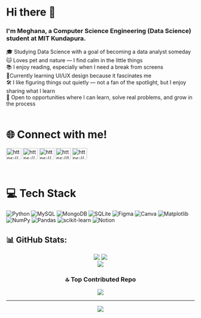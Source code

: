 # Hi there 👋
### I'm Meghana, a Computer Science Engineering (Data Science) student at MIT Kundapura.<br>
🎓 Studying Data Science with a goal of becoming a data analyst someday<br>🐱 Loves pet and nature — I find calm in the little things  <br>📚 I enjoy reading, especially when I need a break from screens  <br>🎨Currently learning UI/UX design because it fascinates me    <br>🛠️ I like figuring things out quietly — not a fan of the spotlight, but I enjoy sharing what I learn  <br>🚀 Open to opportunities where I can learn, solve real problems, and grow in the process  <br><br>


# 🌐 Connect with me!
<p align="left">
<a href="https://linkedin.com/in/https://www.linkedin.com/in/meghana-24ab57253/" target="blank"><img align="center" src="https://raw.githubusercontent.com/rahuldkjain/github-profile-readme-generator/master/src/images/icons/Social/linked-in-alt.svg" alt="https://www.linkedin.com/in/meghana-24ab57253/" height="30" width="40" /></a>
<a href="https://kaggle.com/https://www.kaggle.com/meghana3004" target="blank"><img align="center" src="https://raw.githubusercontent.com/rahuldkjain/github-profile-readme-generator/master/src/images/icons/Social/kaggle.svg" alt="https://www.kaggle.com/meghana3004" height="30" width="40" /></a>
<a href="https://www.hackerrank.com/https://www.hackerrank.com/dashboard" target="blank"><img align="center" src="https://raw.githubusercontent.com/rahuldkjain/github-profile-readme-generator/master/src/images/icons/Social/hackerrank.svg" alt="https://www.hackerrank.com/dashboard" height="30" width="40" /></a>
<a href="https://www.leetcode.com/https://leetcode.com/u/meghanaot7/" target="blank"><img align="center" src="https://raw.githubusercontent.com/rahuldkjain/github-profile-readme-generator/master/src/images/icons/Social/leet-code.svg" alt="https://leetcode.com/u/meghanaot7/" height="30" width="40" /></a>
<a href="https://auth.geeksforgeeks.org/user/https://www.geeksforgeeks.org/user/meghanyz8t/?_gl=1*m40qda*_up*mq..*_gs*mq..&gclid=cj0kcqjwss3dbhc3arisaldgyxoy0wmipcmmb90p8nfl8ezwtihdncqd-bkzwg6wmvq_i9v4jcbxrioaan_pealw_wcb" target="blank"><img align="center" src="https://raw.githubusercontent.com/rahuldkjain/github-profile-readme-generator/master/src/images/icons/Social/geeks-for-geeks.svg" alt="https://www.geeksforgeeks.org/user/meghanyz8t/?_gl=1*m40qda*_up*mq..*_gs*mq..&gclid=cj0kcqjwss3dbhc3arisaldgyxoy0wmipcmmb90p8nfl8ezwtihdncqd-bkzwg6wmvq_i9v4jcbxrioaan_pealw_wcb" height="30" width="40" /></a>
</p><br>

# 💻 Tech Stack
![Python](https://img.shields.io/badge/python-3670A0?style=for-the-badge&logo=python&logoColor=ffdd54) ![MySQL](https://img.shields.io/badge/mysql-4479A1.svg?style=for-the-badge&logo=mysql&logoColor=white) ![MongoDB](https://img.shields.io/badge/MongoDB-%234ea94b.svg?style=for-the-badge&logo=mongodb&logoColor=white) ![SQLite](https://img.shields.io/badge/sqlite-%2307405e.svg?style=for-the-badge&logo=sqlite&logoColor=white) ![Figma](https://img.shields.io/badge/figma-%23F24E1E.svg?style=for-the-badge&logo=figma&logoColor=white) ![Canva](https://img.shields.io/badge/Canva-%2300C4CC.svg?style=for-the-badge&logo=Canva&logoColor=white) ![Matplotlib](https://img.shields.io/badge/Matplotlib-%23ffffff.svg?style=for-the-badge&logo=Matplotlib&logoColor=black) ![NumPy](https://img.shields.io/badge/numpy-%23013243.svg?style=for-the-badge&logo=numpy&logoColor=white) ![Pandas](https://img.shields.io/badge/pandas-%23150458.svg?style=for-the-badge&logo=pandas&logoColor=white) ![scikit-learn](https://img.shields.io/badge/scikit--learn-%23F7931E.svg?style=for-the-badge&logo=scikit-learn&logoColor=white) ![Notion](https://img.shields.io/badge/Notion-%23000000.svg?style=for-the-badge&logo=notion&logoColor=white)
## 📊 GitHub Stats:
<div align="center">
  <img src="https://github-readme-stats.vercel.app/api?username=Meghana130613&theme=gruvbox&hide_border=false&include_all_commits=false&count_private=false" />
  <img src="https://nirzak-streak-stats.vercel.app/?user=Meghana130613&theme=gruvbox&hide_border=false" />  
  <br/>
  <img src="https://github-readme-stats.vercel.app/api/top-langs/?username=Meghana130613&theme=gruvbox&hide_border=false&include_all_commits=false&count_private=false&layout=compact" />



### 🔝 Top Contributed Repo
![](https://github-contributor-stats.vercel.app/api?username=Meghana130613&limit=5&theme=onedark&combine_all_yearly_contributions=true)

---
[![](https://visitcount.itsvg.in/api?id=Meghana130613&icon=0&color=3)](https://visitcount.itsvg.in)
</div>

